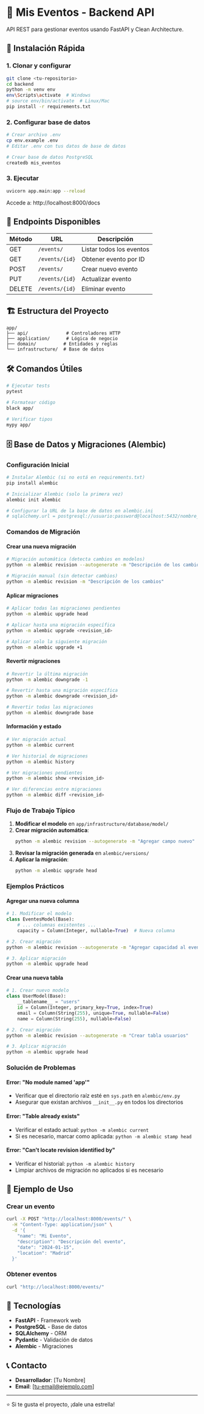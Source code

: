 # 🎉 Mis Eventos - Backend API

API REST para gestionar eventos usando FastAPI y Clean Architecture.

## 🚀 Instalación Rápida

### 1. Clonar y configurar
```bash
git clone <tu-repositorio>
cd backend
python -m venv env
env\Scripts\activate  # Windows
# source env/bin/activate  # Linux/Mac
pip install -r requirements.txt
```

### 2. Configurar base de datos
```bash
# Crear archivo .env
cp env.example .env
# Editar .env con tus datos de base de datos

# Crear base de datos PostgreSQL
createdb mis_eventos
```

### 3. Ejecutar
```bash
uvicorn app.main:app --reload
```

Accede a: http://localhost:8000/docs

## 📡 Endpoints Disponibles

| Método | URL | Descripción |
|--------|-----|-------------|
| GET | `/events/` | Listar todos los eventos |
| GET | `/events/{id}` | Obtener evento por ID |
| POST | `/events/` | Crear nuevo evento |
| PUT | `/events/{id}` | Actualizar evento |
| DELETE | `/events/{id}` | Eliminar evento |

## 🏗️ Estructura del Proyecto

```
app/
├── api/              # Controladores HTTP
├── application/      # Lógica de negocio
├── domain/          # Entidades y reglas
└── infrastructure/  # Base de datos
```

## 🛠️ Comandos Útiles

```bash
# Ejecutar tests
pytest

# Formatear código
black app/

# Verificar tipos
mypy app/
```

## 🗄️ Base de Datos y Migraciones (Alembic)

### Configuración Inicial
```bash
# Instalar Alembic (si no está en requirements.txt)
pip install alembic

# Inicializar Alembic (solo la primera vez)
alembic init alembic

# Configurar la URL de la base de datos en alembic.ini
# sqlalchemy.url = postgresql://usuario:password@localhost:5432/nombre_db
```

### Comandos de Migración

#### Crear una nueva migración
```bash
# Migración automática (detecta cambios en modelos)
python -m alembic revision --autogenerate -m "Descripción de los cambios"

# Migración manual (sin detectar cambios)
python -m alembic revision -m "Descripción de los cambios"
```

#### Aplicar migraciones
```bash
# Aplicar todas las migraciones pendientes
python -m alembic upgrade head

# Aplicar hasta una migración específica
python -m alembic upgrade <revision_id>

# Aplicar solo la siguiente migración
python -m alembic upgrade +1
```

#### Revertir migraciones
```bash
# Revertir la última migración
python -m alembic downgrade -1

# Revertir hasta una migración específica
python -m alembic downgrade <revision_id>

# Revertir todas las migraciones
python -m alembic downgrade base
```

#### Información y estado
```bash
# Ver migración actual
python -m alembic current

# Ver historial de migraciones
python -m alembic history

# Ver migraciones pendientes
python -m alembic show <revision_id>

# Ver diferencias entre migraciones
python -m alembic diff <revision_id>
```

### Flujo de Trabajo Típico

1. **Modificar el modelo** en `app/infrastructure/database/model/`
2. **Crear migración automática**:
   ```bash
   python -m alembic revision --autogenerate -m "Agregar campo nuevo"
   ```
3. **Revisar la migración generada** en `alembic/versions/`
4. **Aplicar la migración**:
   ```bash
   python -m alembic upgrade head
   ```

### Ejemplos Prácticos

#### Agregar una nueva columna
```python
# 1. Modificar el modelo
class EventesModel(Base):
    # ... columnas existentes ...
    capacity = Column(Integer, nullable=True)  # Nueva columna
```

```bash
# 2. Crear migración
python -m alembic revision --autogenerate -m "Agregar capacidad al evento"

# 3. Aplicar migración
python -m alembic upgrade head
```

#### Crear una nueva tabla
```python
# 1. Crear nuevo modelo
class UserModel(Base):
    __tablename__ = "users"
    id = Column(Integer, primary_key=True, index=True)
    email = Column(String(255), unique=True, nullable=False)
    name = Column(String(255), nullable=False)
```

```bash
# 2. Crear migración
python -m alembic revision --autogenerate -m "Crear tabla usuarios"

# 3. Aplicar migración
python -m alembic upgrade head
```

### Solución de Problemas

#### Error: "No module named 'app'"
- Verificar que el directorio raíz esté en `sys.path` en `alembic/env.py`
- Asegurar que existan archivos `__init__.py` en todos los directorios

#### Error: "Table already exists"
- Verificar el estado actual: `python -m alembic current`
- Si es necesario, marcar como aplicada: `python -m alembic stamp head`

#### Error: "Can't locate revision identified by"
- Verificar el historial: `python -m alembic history`
- Limpiar archivos de migración no aplicados si es necesario

## 📝 Ejemplo de Uso

### Crear un evento
```bash
curl -X POST "http://localhost:8000/events/" \
  -H "Content-Type: application/json" \
  -d '{
    "name": "Mi Evento",
    "description": "Descripción del evento",
    "date": "2024-01-15",
    "location": "Madrid"
  }'
```

### Obtener eventos
```bash
curl "http://localhost:8000/events/"
```

## 🔧 Tecnologías

- **FastAPI** - Framework web
- **PostgreSQL** - Base de datos
- **SQLAlchemy** - ORM
- **Pydantic** - Validación de datos
- **Alembic** - Migraciones

## 📞 Contacto

- **Desarrollador**: [Tu Nombre]
- **Email**: [tu-email@ejemplo.com]

---

⭐ Si te gusta el proyecto, ¡dale una estrella!
